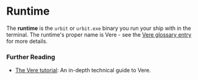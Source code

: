 # Runtime

The **runtime** is the `urbit` or `urbit.exe` binary you run your ship with in the terminal. The runtime's proper name is Vere - see the [Vere glossary entry](/glossary/vere) for more details.

### Further Reading

- [The Vere tutorial](/system/runtime/): An in-depth technical guide to Vere.
